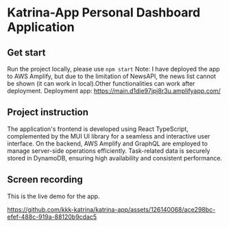 # Katrina-App Personal Dashboard Application

## Get start
Run the project locally, please use `npm start`
Note: I have deployed the app to AWS Amplify, but due to the limitation of NewsAPI, the news list cannot be shown (it can work in local).Other functionalities can work after deployment. 
Deployment app: https://main.d1die97jpj8r3u.amplifyapp.com/

## Project instruction
The application's frontend is developed using React TypeScript, complemented by the MUI UI library for a seamless and interactive user interface. On the backend, AWS Amplify and GraphQL are employed to manage server-side operations efficiently. Task-related data is securely stored in DynamoDB, ensuring high availability and consistent performance.

## Screen recording
This is the live demo for the app.

https://github.com/kkk-katrina/katrina-app/assets/126140068/ace298bc-efef-488c-919a-88120b9cdac5

